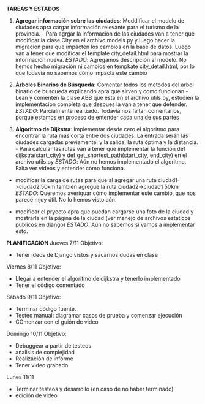 **TAREAS Y ESTADOS**
1. **Agregar información sobre las ciudades**: Moddificar el modelo de ciudades apra cargar información relevante para el turismo de la provincia. - Para agrgar la informacion de las ciudades van a tener que modificar la clase City en el archivo models.py y luego hacer la migracion para que impacten los cambios en la base de datos. Luego van a tener que modificar el template city_detail.html para mostrar la información nueva.
    *ESTADO*: Agregamos descripción al modelo. No hemos hecho migración ni cambios en tempkate city_detail.html, por lo que todavía no sabemos cómo impacta este cambio


2. **Árboles Binarios de Búsqueda**: Comentar todos los metodos del arbol binario de busqueda explicando apra que sirven y como funcionan.- Lean y comenten la clase ABB que esta en el archivo utils.py, estudien la implementacion completa que despues la van a tener que defender.
    *ESTADO*: Parcialmente realizado. Todavía nos faltan comentarios, porque estamos en proceso de entender cada una de sus partes

3. **Algoritmo de Dijkstra**: Implementar desde cero el algoritmo para encontrar la ruta más corta entre dos ciudades. La entrada serán las ciudades cargadas previamente, y la salida, la ruta óptima y la distancia. - Para calcular las rutas van a tener que implementar la función def dijkstra(start_city) y def get_shortest_path(start_city, end_city) en el archivo utils.py
    *ESTADO*: Aún no hemos implementado el algoritmo. Falta ver videos y entender cómo funciona.

+ modificar la carga de rutas para que al agregar una ruta ciudad1->ciudad2 50km también agregue la ruta ciudad2->ciudad1 50km
    *ESTADO*: Queremos averiguar cómo implementar este cambio, que nos parece mjuy útil. No lo hemos visto aún.

+ modificar el pryecto apra que puedan cargarse una foto de la ciudad y mostrarla en la página de la ciudad (ver manejo de archivos estaticos publicos en django)
    *ESTADO*: Aún no sabemos si vamos a implementar esto. 



**PLANIFICACION**
Jueves 7/11
Objetivo:
- Tener ideos de Django vistos y sacarnos dudas en clase

Viernes 8/11
Objetivo: 
 - Llegar a entender el algoritmo de dijkstra y tenerlo implementado
 - Tener el código comentado


Sábado 9/11 
Objetivo:
- Terminar código fuente.
- Testeo manual: diagramar casos de prueba y comenzar ejecución
- COmenzar con el guión de video

Domingo 10/11
Objetivo:
- Debuggear a partir de testeos
- analisis de complejidad
- Realización de informe
- Tener video grabado

Lunes 11/11
- Terminar testeos y desarrollo (en caso de no haber terminado)
- edición de video

